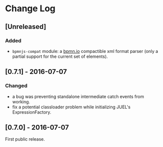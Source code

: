 # Change Log

## [Unreleased]
### Added
- `bpmnjs-compat` module: a [bpmn.io](http://bpmn.io) compactible xml format parser (only a partial support for the current set of elements).

## [0.7.1] - 2016-07-07
### Changed
- a bug was preventing standalone intermediate catch events from working.
- fix a potential classloader problem while initializing JUEL's ExpressionFactory.

## [0.7.0] - 2016-07-07
First public release.
